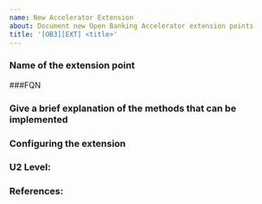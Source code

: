 ```yaml
---
name: New Accelerator Extension
about: Document new Open Banking Accelerator extension points
title: '[OB3][EXT] <title>'
---
```


  ### Name of the extension point
  <!--Brief Introduction...-->

  <!--list down the usage of this extension-->
 
  ###FQN
  <!--Fully Qualified Name of the class/interface that need to be extended/implemented-->

  ### Give a brief explanation of the methods that can be implemented
  <!-- Mention the following for each method that can be implemented:
    - method name
    - method signature
    - use of this method/what does it do?
    - Describe input and output parameters
   List down the above for all methods
  -->

  ### Configuring the extension
  <!--Give instruction on how to configure the custom implementation
  - Build a JAR file for the project (JAR/WAR)
  - Where to place the JAR file? ex. <APIM_HOME>/repository/components/lib
  - Open the <APIM_HOME>/repository/conf/deployment.toml file.
  - Add/Find the <tag name> tag and configure the FQN  of your custom implementation. 
  - Give configuration tags with a sample FQN
  - Which servers need to be restarted?
  -->
  ### U2 Level:
  <!-- Mention the released U2 level of extension-->

  ### References:
  <!-- Link all relevant PRs or issues -->
 
